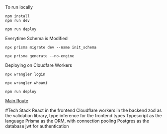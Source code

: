 To run locally
```
npm install
npm run dev
```

```
npm run deploy
```
Everytime Schema is Modified
```
npx prisma migrate dev --name init_schema
```
```
npx prisma generate --no-engine
```
Deploying on Cloudfare Workers
```
npx wrangler login
```
```
npx wrangler whoami
```
```
npm run deploy
```
[Main Route](https://medium-project.diwakarsameer27.workers.dev)

#Tech Stack
React in the frontend
Cloudflare workers in the backend
zod as the validation library, type inference for the frontend types
Typescript as the language
Prisma as the ORM, with connection pooling
Postgres as the database
jwt for authentication
 
